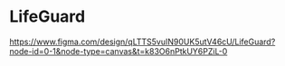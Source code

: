 # LifeGuard
https://www.figma.com/design/qLTTS5vuIN90UK5utV46cU/LifeGuard?node-id=0-1&node-type=canvas&t=k83O6nPtkUY6PZiL-0
